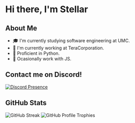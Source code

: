 # Hi there, I'm Stellar

## About Me

- 🎓 I'm currently studying software engineering at UMC.
- 🔭 I'm currently working at TeraCorporation.
- 🌟 Proficient in Python.
- 🌱 Ocasionally work with JS.

## Contact me on Discord!

[![Discord Presence](https://lanyard.cnrad.dev/api/256800447891767296)](https://discord.com/users/256800447891767296)

## GitHub Stats

![GitHub Streak](https://github-readme-streak-stats.herokuapp.com?user=Omegamoney&theme=dark&hide_border=true)
![GitHub Profile Trophies](https://github-profile-trophy.vercel.app/?username=Omegamoney&theme=onedark&margin-w=15&margin-h=15&column=7)
